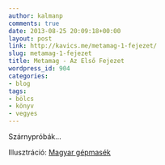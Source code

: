 ```yaml
---
author: kalmanp
comments: true
date: 2013-08-25 20:09:18+00:00
layout: post
link: http://kavics.me/metamag-1-fejezet/
slug: metamag-1-fejezet
title: Metamag - Az Első Fejezet
wordpress_id: 904
categories:
- blog
tags:
- bölcs
- könyv
- vegyes
---
```


[
](/wp-content/uploads/2013/08/metamag.pdf)

Szárnypróbák...<!-- more -->

Illusztráció: [Magyar gépmasék](http://magyargepmesek.tumblr.com)
